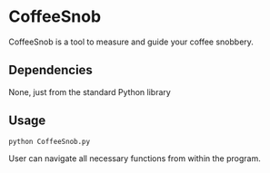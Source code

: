 # CoffeeSnob

CoffeeSnob is a tool to measure and guide your coffee snobbery.

## Dependencies
None, just from the standard Python library

## Usage
```python 
python CoffeeSnob.py
```
User can navigate all necessary functions from within the program.


